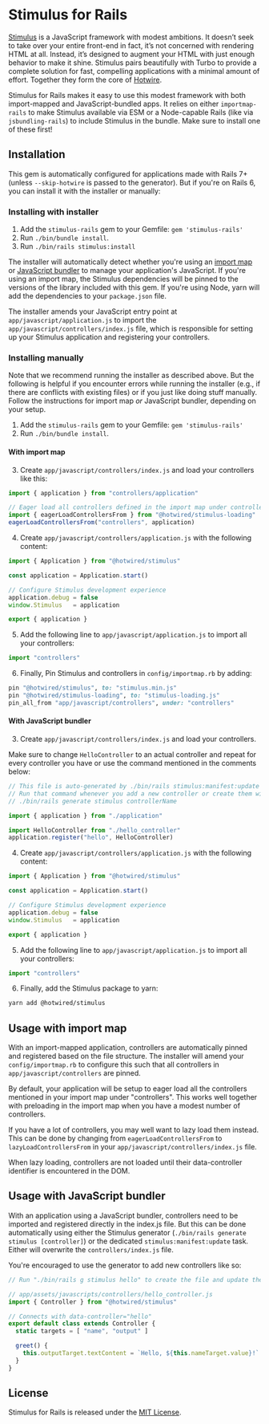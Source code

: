# Stimulus for Rails

[Stimulus](https://stimulus.hotwired.dev) is a JavaScript framework with modest ambitions. It doesn’t seek to take over your entire front-end in fact, it’s not concerned with rendering HTML at all. Instead, it’s designed to augment your HTML with just enough behavior to make it shine. Stimulus pairs beautifully with Turbo to provide a complete solution for fast, compelling applications with a minimal amount of effort. Together they form the core of [Hotwire](https://hotwired.dev).

Stimulus for Rails makes it easy to use this modest framework with both import-mapped and JavaScript-bundled apps. It relies on either `importmap-rails` to make Stimulus available via ESM or a Node-capable Rails (like via `jsbundling-rails`) to include Stimulus in the bundle. Make sure to install one of these first!


## Installation

This gem is automatically configured for applications made with Rails 7+ (unless `--skip-hotwire` is passed to the generator). But if you're on Rails 6, you can install it with the installer or manually:

### Installing with installer

1. Add the `stimulus-rails` gem to your Gemfile: `gem 'stimulus-rails'`
2. Run `./bin/bundle install`.
3. Run `./bin/rails stimulus:install`

The installer will automatically detect whether you're using an [import map](https://github.com/rails/importmap-rails) or [JavaScript bundler](https://github.com/rails/jsbundling-rails) to manage your application's JavaScript. If you're using an import map, the Stimulus dependencies will be pinned to the versions of the library included with this gem. If you're using Node, yarn will add the dependencies to your `package.json` file.

The installer amends your JavaScript entry point at `app/javascript/application.js` to import the `app/javascript/controllers/index.js` file, which is responsible for setting up your Stimulus application and registering your controllers.

### Installing manually

Note that we recommend running the installer as described above. But the following is helpful if you encounter errors while running the installer (e.g., if there are conflicts with existing files) or if you just like doing stuff manually. Follow the instructions for import map *or* JavaScript bundler, depending on your setup.

1. Add the `stimulus-rails` gem to your Gemfile: `gem 'stimulus-rails'`
2. Run `./bin/bundle install`.

#### With import map

3. Create `app/javascript/controllers/index.js` and load your controllers like this:
```javascript
import { application } from "controllers/application"

// Eager load all controllers defined in the import map under controllers/**/*_controller
import { eagerLoadControllersFrom } from "@hotwired/stimulus-loading"
eagerLoadControllersFrom("controllers", application)
```

4. Create `app/javascript/controllers/application.js` with the following content:
```javascript
import { Application } from "@hotwired/stimulus"

const application = Application.start()

// Configure Stimulus development experience
application.debug = false
window.Stimulus   = application

export { application }
```

5. Add the following line to `app/javascript/application.js` to import all your controllers:
```javascript
import "controllers"
```

6. Finally, Pin Stimulus and controllers in `config/importmap.rb` by adding:
```ruby
pin "@hotwired/stimulus", to: "stimulus.min.js"
pin "@hotwired/stimulus-loading", to: "stimulus-loading.js"
pin_all_from "app/javascript/controllers", under: "controllers"

```

#### With JavaScript bundler

3. Create `app/javascript/controllers/index.js` and load your controllers.

Make sure to change `HelloController` to an actual controller and repeat for every controller you have or use the command mentioned in the comments below:
```javascript
// This file is auto-generated by ./bin/rails stimulus:manifest:update
// Run that command whenever you add a new controller or create them with
// ./bin/rails generate stimulus controllerName

import { application } from "./application"

import HelloController from "./hello_controller"
application.register("hello", HelloController)
```

4. Create `app/javascript/controllers/application.js` with the following content:
```javascript
import { Application } from "@hotwired/stimulus"

const application = Application.start()

// Configure Stimulus development experience
application.debug = false
window.Stimulus   = application

export { application }
```

5. Add the following line to `app/javascript/application.js` to import all your controllers:
```javascript
import "controllers"
```

6. Finally, add the Stimulus package to yarn:
```bash
yarn add @hotwired/stimulus
```


## Usage with import map

With an import-mapped application, controllers are automatically pinned and registered based on the file structure. The installer will amend your `config/importmap.rb` to configure this such that all controllers in `app/javascript/controllers` are pinned.

By default, your application will be setup to eager load all the controllers mentioned in your import map under "controllers". This works well together with preloading in the import map when you have a modest number of controllers.

If you have a lot of controllers, you may well want to lazy load them instead. This can be done by changing from `eagerLoadControllersFrom` to `lazyLoadControllersFrom` in your `app/javascript/controllers/index.js` file.

When lazy loading, controllers are not loaded until their data-controller identifier is encountered in the DOM.


## Usage with JavaScript bundler

With an application using a JavaScript bundler, controllers need to be imported and registered directly in the index.js file. But this can be done automatically using either the Stimulus generator (`./bin/rails generate stimulus [controller]`) or the dedicated `stimulus:manifest:update` task. Either will overwrite the `controllers/index.js` file.

You're encouraged to use the generator to add new controllers like so:

```javascript
// Run "./bin/rails g stimulus hello" to create the file and update the index, then amend:

// app/assets/javascripts/controllers/hello_controller.js
import { Controller } from "@hotwired/stimulus"

// Connects with data-controller="hello"
export default class extends Controller {
  static targets = [ "name", "output" ]

  greet() {
    this.outputTarget.textContent = `Hello, ${this.nameTarget.value}!`
  }
}
```


## License

Stimulus for Rails is released under the [MIT License](https://opensource.org/licenses/MIT).
